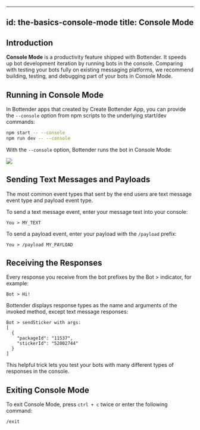 
---
id: the-basics-console-mode
title: Console Mode
---

## Introduction

**Console Mode** is a productivity feature shipped with Bottender. It speeds up bot development iteration by running bots in the console. Comparing with testing your bots fully on existing messaging platforms, we recommend building, testing, and debugging part of your bots in Console Mode.

## Running in Console Mode

In Bottender apps that created by Create Bottender App, you can provide the `--console` option from npm scripts to the underlying start/dev commands:

```sh
npm start -- --console
npm run dev -- --console
```

With the `--console` option, Bottender runs the bot in Console Mode:

![](https://user-images.githubusercontent.com/3382565/67745487-57991c80-fa5f-11e9-8eb7-9e4144df9e73.png)

## Sending Text Messages and Payloads

The most common event types that sent by the end users are text message event type and payload event type.

To send a text message event, enter your message text into your console:

```
You > MY_TEXT
```

To send a payload event, enter your payload with the `/payload` prefix:

```
You > /payload MY_PAYLOAD
```

## Receiving the Responses

Every response you receive from the bot prefixes by the Bot > indicator, for example:

```
Bot > Hi!
```

Bottender displays response types as the name and arguments of the invoked method, except text message responses:

```
Bot > sendSticker with args:
[
  {
    "packageId": "11537",
    "stickerId": "52002744"
  }
]
```

This helpful trick lets you test your bots with many different types of responses in the console.

## Exiting Console Mode

To exit Console Mode, press `ctrl + c` twice or enter the following command:

```
/exit
```